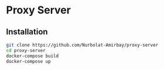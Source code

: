 # Proxy Server

## Installation

```bash
git clone https://github.com/Nurbolat-Amirbay/proxy-server
cd proxy-server
docker-compose build
docker-compose up
